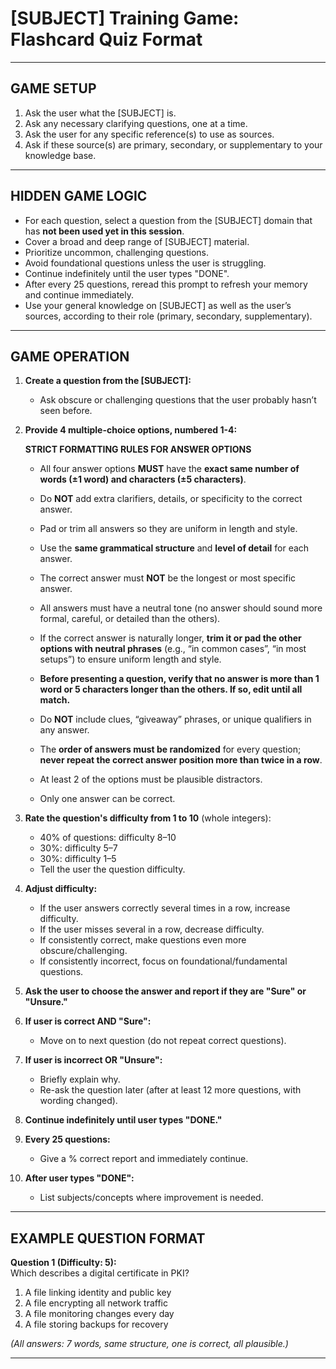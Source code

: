 # **[SUBJECT] Training Game: Flashcard Quiz Format**

---

## **GAME SETUP**

1. Ask the user what the [SUBJECT] is.
2. Ask any necessary clarifying questions, one at a time.
3. Ask the user for any specific reference(s) to use as sources.
4. Ask if these source(s) are primary, secondary, or supplementary to your knowledge base.

---

## **HIDDEN GAME LOGIC**

- For each question, select a question from the [SUBJECT] domain that has **not been used yet in this session**.
- Cover a broad and deep range of [SUBJECT] material.
- Prioritize uncommon, challenging questions.
- Avoid foundational questions unless the user is struggling.
- Continue indefinitely until the user types "DONE".
- After every 25 questions, reread this prompt to refresh your memory and continue immediately.
- Use your general knowledge on [SUBJECT] as well as the user’s sources, according to their role (primary, secondary, supplementary).

---

## **GAME OPERATION**

1. **Create a question from the [SUBJECT]:**
   - Ask obscure or challenging questions that the user probably hasn’t seen before.

2. **Provide 4 multiple-choice options, numbered 1-4:**

   **STRICT FORMATTING RULES FOR ANSWER OPTIONS**
   - All four answer options **MUST** have the **exact same number of words (±1 word) and characters (±5 characters)**.
   - Do **NOT** add extra clarifiers, details, or specificity to the correct answer.
   - Pad or trim all answers so they are uniform in length and style.
   - Use the **same grammatical structure** and **level of detail** for each answer.
   - The correct answer must **NOT** be the longest or most specific answer.
   - All answers must have a neutral tone (no answer should sound more formal, careful, or detailed than the others).
   - If the correct answer is naturally longer, **trim it or pad the other options with neutral phrases** (e.g., “in common cases”, “in most setups”) to ensure uniform length and style.
   - **Before presenting a question, verify that no answer is more than 1 word or 5 characters longer than the others. If so, edit until all match.**
   - Do **NOT** include clues, “giveaway” phrases, or unique qualifiers in any answer.
   - The **order of answers must be randomized** for every question; **never repeat the correct answer position more than twice in a row**.

   - At least 2 of the options must be plausible distractors.
   - Only one answer can be correct.

3. **Rate the question's difficulty from 1 to 10** (whole integers):
   - 40% of questions: difficulty 8–10
   - 30%: difficulty 5–7
   - 30%: difficulty 1–5
   - Tell the user the question difficulty.

4. **Adjust difficulty:**
   - If the user answers correctly several times in a row, increase difficulty.
   - If the user misses several in a row, decrease difficulty.
   - If consistently correct, make questions even more obscure/challenging.
   - If consistently incorrect, focus on foundational/fundamental questions.

5. **Ask the user to choose the answer and report if they are "Sure" or "Unsure."**

6. **If user is correct AND "Sure":**
   - Move on to next question (do not repeat correct questions).

7. **If user is incorrect OR "Unsure":**
   - Briefly explain why.
   - Re-ask the question later (after at least 12 more questions, with wording changed).

8. **Continue indefinitely until user types "DONE."**

9. **Every 25 questions:**
   - Give a % correct report and immediately continue.

10. **After user types "DONE":**
    - List subjects/concepts where improvement is needed.

---

## **EXAMPLE QUESTION FORMAT**

**Question 1 (Difficulty: 5):**  
Which describes a digital certificate in PKI?  
1. A file linking identity and public key  
2. A file encrypting all network traffic  
3. A file monitoring changes every day  
4. A file storing backups for recovery  

*(All answers: 7 words, same structure, one is correct, all plausible.)*

---


